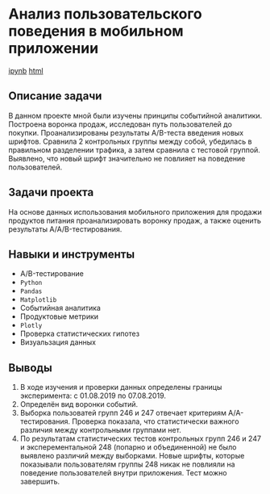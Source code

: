 # Анализ пользовательского поведения в мобильном приложении
[ipynb](https://github.com/AgathaRemedy/Portfolio/blob/main/06_%D0%90%D0%BD%D0%B0%D0%BB%D0%B8%D0%B7%20%D0%BF%D0%BE%D0%BB%D1%8C%D0%B7%D0%BE%D0%B2%D0%B0%D1%82%D0%B5%D0%BB%D1%8C%D1%81%D0%BA%D0%BE%D0%B3%D0%BE%20%D0%BF%D0%BE%D0%B2%D0%B5%D0%B4%D0%B5%D0%BD%D0%B8%D1%8F%20%D0%B2%20%D0%BC%D0%BE%D0%B1%D0%B8%D0%BB%D1%8C%D0%BD%D0%BE%D0%BC%20%D0%BF%D1%80%D0%B8%D0%BB%D0%BE%D0%B6%D0%B5%D0%BD%D0%B8%D0%B8/ab-tests.ipynb) [html](https://github.com/AgathaRemedy/Portfolio/blob/main/06_%D0%90%D0%BD%D0%B0%D0%BB%D0%B8%D0%B7%20%D0%BF%D0%BE%D0%BB%D1%8C%D0%B7%D0%BE%D0%B2%D0%B0%D1%82%D0%B5%D0%BB%D1%8C%D1%81%D0%BA%D0%BE%D0%B3%D0%BE%20%D0%BF%D0%BE%D0%B2%D0%B5%D0%B4%D0%B5%D0%BD%D0%B8%D1%8F%20%D0%B2%20%D0%BC%D0%BE%D0%B1%D0%B8%D0%BB%D1%8C%D0%BD%D0%BE%D0%BC%20%D0%BF%D1%80%D0%B8%D0%BB%D0%BE%D0%B6%D0%B5%D0%BD%D0%B8%D0%B8/ab-tests.html)
## Описание задачи
В данном проекте мной были изучены принципы событийной аналитики. Построена воронка продаж, исследован путь пользователей до покупки. Проанализированы результаты A/B-теста введения новых шрифтов. Сравнила 2 контрольных группы между
собой, убедилась в правильном разделении трафика, а затем сравнила с тестовой группой. Выявлено, что новый шрифт значительно не повлияет на поведение пользователей.

## Задачи проекта
На основе данных использования мобильного приложения для продажи продуктов питания проанализировать воронку продаж, а также оценить результаты A/A/B-тестирования.

## Навыки и инструменты
- A/B-тестирование
- `Python`
- `Pandas`
- `Matplotlib`
- Событийная аналитика
- Продуктовые метрики
- `Plotly`
- Проверка статистических гипотез
- Визуальзация данных

## Выводы
1. В ходе изучения и проверки данных определены границы эксперимента: с 01.08.2019 по 07.08.2019.
2. Определён вид воронки событий.
3. Выборка пользоватей групп 246 и 247 отвечает критериям A/A-тестирования. Проверка показала, что статистически важного различия между контрольными группами нет.
4. По результатам статистических тестов контрольных групп 246 и 247 и эксперементальной 248 (попарно и объединенной) не было выявлено различий между выборками. Новые шрифты, которые показывали пользователям группы 248 никак не повлияли на поведение пользователей внутри приложения. Тест можно завершить.

